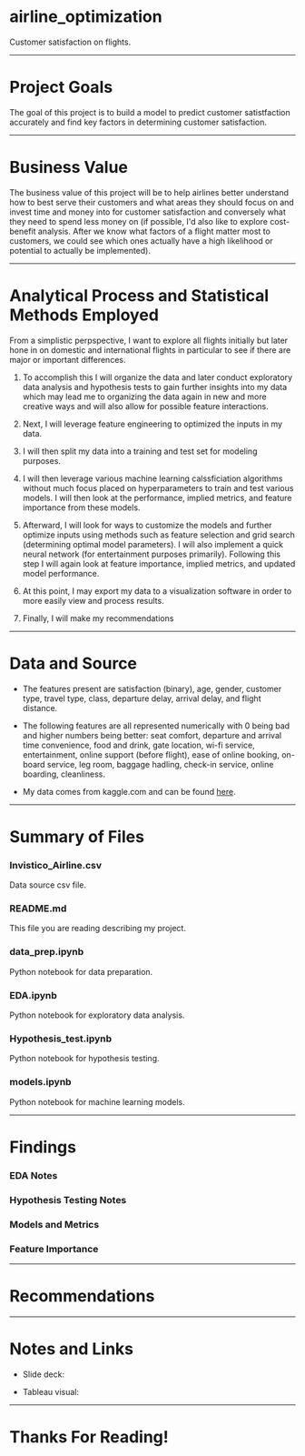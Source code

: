 # airline_optimization
Customer satisfaction on flights.

***

# Project Goals
The goal of this project is to build a model to predict customer satistfaction accurately and find key factors in determining customer satisfaction.

***

# Business Value
The business value of this project will be to help airlines better understand how to best serve their customers and what areas they should focus on and invest time and money into for customer satisfaction and conversely what they need to spend less money on (if possible, I'd also like to explore cost-benefit analysis. After we know what factors of a flight matter most to customers, we could see which ones actually have a high likelihood or potential to actually be implemented).

***

# Analytical Process and Statistical Methods Employed

From a simplistic perpspective, I want to explore all flights initially but later hone in on domestic and international flights in particular to see if there are major or important differences.

1. To accomplish this I will organize the data and later conduct exploratory data analysis and hypothesis tests to gain further insights into my data which may lead me to organizing the data again in new and more creative ways and will also allow for possible feature interactions.

2. Next, I will leverage feature engineering to optimized the inputs in my data.

3. I will then split my data into a training and test set for modeling purposes.

4. I will then leverage various machine learning calssficiation algorithms without much focus placed on hyperparameters to train and test various models. I will then look at the performance, implied metrics, and feature importance from these models.

5. Afterward, I will look for ways to customize the models and further optimize inputs using methods such as feature selection and grid search (determining optimal model parameters). I will also implement a quick neural network (for entertainment purposes primarily). Following this step I will again look at feature importance, implied metrics, and updated model performance.

5. At this point, I may export my data to a visualization software in order to more easily view and process results.

6. Finally, I will make my recommendations

***

# Data and Source

* The features present are satisfaction (binary), age, gender, customer type, travel type, class, departure delay, arrival delay, and flight distance.

* The following features are all represented numerically with 0 being bad and higher numbers being better: seat comfort, departure and arrival time convenience, food and drink, gate location, wi-fi service, entertainment, online support (before flight), ease of online booking, on-board service, leg room, baggage hadling, check-in service, online boarding, cleanliness.

* My data comes from kaggle.com and can be found [here](https://www.kaggle.com/sjleshrac/airlines-customer-satisfaction).

***


# Summary of Files

### Invistico_Airline.csv
Data source csv file.

### README.md
This file you are reading describing my project.

### data_prep.ipynb
Python notebook for data preparation.

### EDA.ipynb
Python notebook for exploratory data analysis.

### Hypothesis_test.ipynb
Python notebook for hypothesis testing.

### models.ipynb
Python notebook for machine learning models.

***

# Findings

### EDA Notes

### Hypothesis Testing Notes

### Models and Metrics

### Feature Importance

***

# Recommendations

***

# Notes and Links
* Slide deck:

* Tableau visual:
***

# Thanks For Reading!